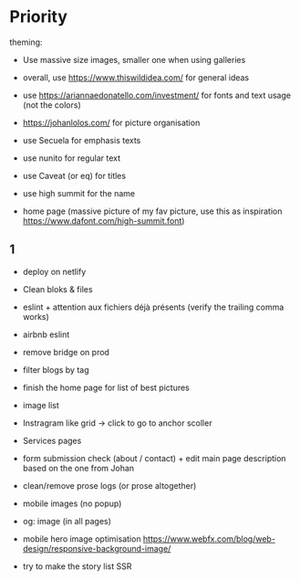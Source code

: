 # Priority

theming:

- Use massive size images, smaller one when using galleries

- overall, use https://www.thiswildidea.com/ for general ideas
- use https://ariannaedonatello.com/investment/ for fonts and text usage (not the colors)
- https://johanlolos.com/ for picture organisation
- use Secuela for emphasis texts
- use nunito for regular text
- use Caveat (or eq) for titles
- use high summit for the name
- home page (massive picture of my fav picture, use this as inspiration https://www.dafont.com/high-summit.font)

## 1

- deploy on netlify
- Clean bloks & files
- eslint + attention aux fichiers déjà présents (verify the trailing comma works)
- airbnb eslint

- remove bridge on prod
- filter blogs by tag
- finish the home page for list of best pictures
- image list
- Instragram like grid -> click to go to anchor scoller
- Services pages
- form submission check (about / contact) + edit main page description based on the one from Johan
- clean/remove prose logs (or prose altogether)

- mobile images (no popup)
- og: image (in all pages)
- mobile hero image optimisation https://www.webfx.com/blog/web-design/responsive-background-image/
- try to make the story list SSR
